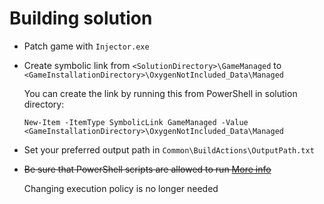 # Building solution
- Patch game with `Injector.exe`
- Create symbolic link from `<SolutionDirectory>\GameManaged` to `<GameInstallationDirectory>\OxygenNotIncluded_Data\Managed`

    You can create the link by running this from PowerShell in solution directory:
    
    `New-Item -ItemType SymbolicLink GameManaged -Value <GameInstallationDirectory>\OxygenNotIncluded_Data\Managed`
    
- Set your preferred output path in `Common\BuildActions\OutputPath.txt`
- ~~Be sure that PowerShell scripts are allowed to run [More info](https://docs.microsoft.com/en-us/powershell/module/microsoft.powershell.core/about/about_execution_policies)~~

    Changing execution policy is no longer needed
